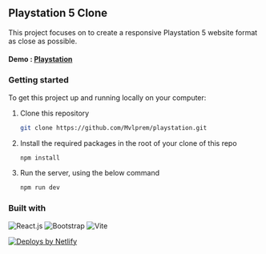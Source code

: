 ## Playstation 5 Clone

This project focuses on to create a responsive Playstation 5 website format as close as possible.

#### Demo : [Playstation](https://prem-playstation.netlify.app/)

### Getting started

To get this project up and running locally on your computer:

1. Clone this repository

   ```bash
   git clone https://github.com/Mvlprem/playstation.git
   ```

2. Install the required packages in the root of your clone of this repo

   ```bash
   npm install
   ```

3. Run the server, using the below command

   ```bash
   npm run dev
   ```

### Built with

![React.js](https://img.shields.io/badge/React.js-black?style=flat&logo=react&logoColor=61DAFB)
![Bootstrap](https://img.shields.io/badge/Bootstrap-563D7C?style=flat&logo=bootstrap&logoColor=white)
![Vite](https://img.shields.io/badge/Vite-white?style=flat&logo=vite&logoColor=593D88)

<a href="https://www.netlify.com"> <img src="https://www.netlify.com/v3/img/components/netlify-color-accent.svg" alt="Deploys by Netlify" /> </a>
